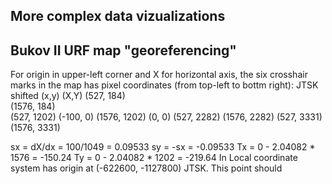 ## More complex data vizualizations


## Bukov II URF map "georeferencing"
For origin in upper-left corner and X for horizontal axis, 
the six crosshair marks in the map has pixel coordinates
(from top-left to bottm right):
                JTSK shifted
(x,y)           (X,Y)
(527, 184)      
(1576, 184)     
(527, 1202)     (-100, 0)
(1576, 1202)    (0, 0)
(527, 2282)
(1576, 2282)
(527, 3331)
(1576, 3331)

sx = dX/dx = 100/1049 = 0.09533
sy = -sx = -0.09533
Tx = 0 - 2.04082 * 1576 = -150.24
Ty = 0 - 2.04082 * 1202 = -219.64
In Local coordinate system has origin at (-622600, -1127800) JTSK. This point should
